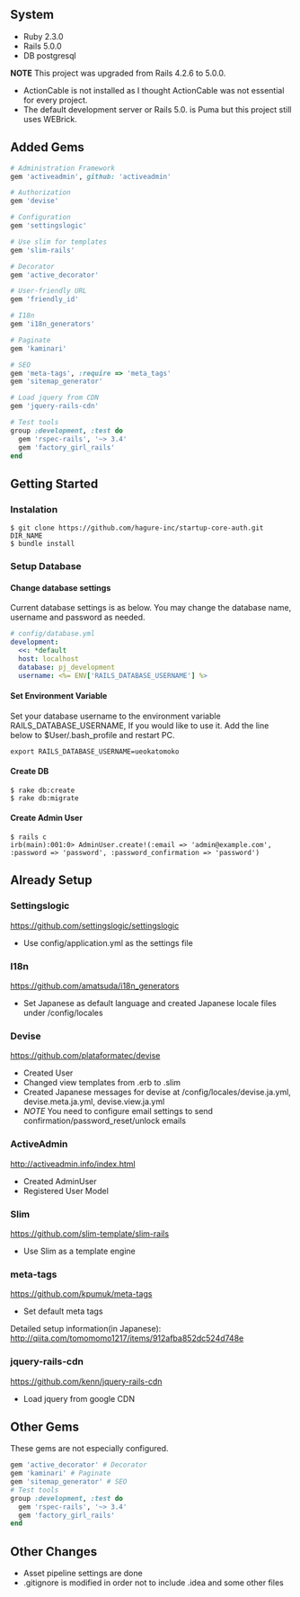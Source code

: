 ## System
- Ruby 2.3.0
- Rails 5.0.0
- DB postgresql

__NOTE__
This project was upgraded from Rails 4.2.6 to 5.0.0.
- ActionCable is not installed as I thought ActionCable was not essential for every project.
- The default development server or Rails 5.0. is Puma but this project still uses WEBrick.


## Added Gems
```ruby
# Administration Framework
gem 'activeadmin', github: 'activeadmin'

# Authorization
gem 'devise'

# Configuration
gem 'settingslogic'

# Use slim for templates
gem 'slim-rails'

# Decorator
gem 'active_decorator'

# User-friendly URL
gem 'friendly_id'

# I18n
gem 'i18n_generators'

# Paginate
gem 'kaminari'

# SEO
gem 'meta-tags', :require => 'meta_tags'
gem 'sitemap_generator'

# Load jquery from CDN
gem 'jquery-rails-cdn'

# Test tools
group :development, :test do
  gem 'rspec-rails', '~> 3.4'
  gem 'factory_girl_rails'
end
```

## Getting Started
### Instalation
``` 
$ git clone https://github.com/hagure-inc/startup-core-auth.git DIR_NAME
$ bundle install
```

### Setup Database
#### Change database settings
Current database settings is as below. You may change the database name, username and password as needed.

```yml
# config/database.yml
development:
  <<: *default
  host: localhost
  database: pj_development
  username: <%= ENV['RAILS_DATABASE_USERNAME'] %>
```

#### Set Environment Variable
Set your database username to the environment variable RAILS_DATABASE_USERNAME, If you would like to use it.
Add the line below to $User/.bash_profile and restart PC.
```
export RAILS_DATABASE_USERNAME=ueokatomoko
```

#### Create DB
```
$ rake db:create
$ rake db:migrate
```

#### Create Admin User
```
$ rails c
irb(main):001:0> AdminUser.create!(:email => 'admin@example.com', :password => 'password', :password_confirmation => 'password')
```

## Already Setup
### Settingslogic
https://github.com/settingslogic/settingslogic
- Use config/application.yml as the settings file


### I18n
https://github.com/amatsuda/i18n_generators
- Set Japanese as default language and created Japanese locale files under /config/locales


### Devise
https://github.com/plataformatec/devise
- Created User
- Changed view templates from .erb to .slim
- Created Japanese messages for devise at /config/locales/devise.ja.yml, devise.meta.ja.yml, devise.view.ja.yml
- *NOTE* You need to configure email settings to send confirmation/password_reset/unlock emails

### ActiveAdmin
http://activeadmin.info/index.html
- Created AdminUser
- Registered User Model

### Slim
https://github.com/slim-template/slim-rails
- Use Slim as a template engine


### meta-tags
https://github.com/kpumuk/meta-tags
- Set default meta tags

Detailed setup information(in Japanese):  
http://qiita.com/tomomomo1217/items/912afba852dc524d748e

### jquery-rails-cdn
https://github.com/kenn/jquery-rails-cdn
- Load jquery from google CDN


## Other Gems
These gems are not especially configured. 
```ruby
gem 'active_decorator' # Decorator
gem 'kaminari' # Paginate
gem 'sitemap_generator' # SEO
# Test tools
group :development, :test do 
  gem 'rspec-rails', '~> 3.4'
  gem 'factory_girl_rails'
end
```

## Other Changes
- Asset pipeline settings are done
- .gitignore is modified in order not to include .idea and some other files

